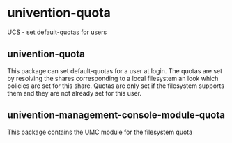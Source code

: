 # univention-quota
UCS - set default-quotas for users

## univention-quota
This package can set default-quotas for a user at login. The quotas are set by resolving the shares corresponding to a local filesystem an look which policies are set for this share. Quotas are only set if the filesystem supports them and they are not already set for this user.

## univention-management-console-module-quota
This package contains the UMC module for the filesystem quota
